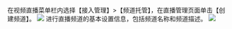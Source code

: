 在视频直播菜单栏内选择【接入管理】>【频道托管】，在直播管理页面单击【创建频道】。
![](//mc.qcloudimg.com/static/img/c96c59a28290c9e39f56cc9bf013b129/image.png)
进行直播频道的基本设置信息，包括频道名称和频道描述。
![](//mc.qcloudimg.com/static/img/ee3b3034eba86902090ac2724d5cbe20/image.png)